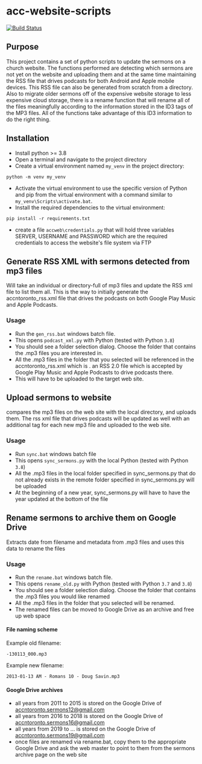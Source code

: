# acc-website-scripts
[![Build Status](https://travis-ci.com/edmund-reinhardt/ACCN-Toronto-Scripts.svg?branch=master)](https://travis-ci.com/edmund-reinhardt/ACCN-Toronto-Scripts)

## Purpose
This project contains a set of python scripts to update the sermons on a church website.  The functions performed are detecting which sermons are not yet on the website and uploading them and at the same time maintaining the RSS file that drives podcasts for both Android and Apple mobile devices.  This RSS file can also be generated from scratch from a directory.  Also to migrate older sermons off of the expensive website storage to less expensive cloud storage, there is a rename function that will rename all of the files meaningfully according to the information stored in the ID3 tags of the MP3 files.  All of the functions take advantage of this ID3 information to do the right thing.

## Installation

* Install python >= 3.8
* Open a terminal and navigate 
to the project directory
* Create a virtual environment 
named `my_venv` in the project directory:
```shell script
python -m venv my_venv
```
* Activate the virtual environment to 
use the specific version of Python and 
pip from the virtual environment with a 
command similar to `my_venv\Scripts\activate.bat`.
* Install the required dependencies to 
the virtual environment:
```shell script
pip install -r requirements.txt
```
* create a file ```accweb\credentials.py``` that will hold three variables SERVER, USERNAME and PASSWORD 
which are the required credentials to access the website's file system via FTP 

## Generate RSS XML with sermons detected from mp3 files
Will take an individual or directory-full of mp3 files and update the RSS xml file to list them all. 
This is the way to initially generate the accntoronto_rss.xml file that drives the podcasts on 
both Google Play Music and Apple Podcasts. 

### Usage
* Run the `gen_rss.bat` windows batch file.
* This opens `podcast_xml.py` with Python (tested with Python `3.8`) 
* You should see a folder selection dialog. Choose the folder that contains the .mp3 files you are interested in.
* All the .mp3 files in the folder that you selected will be referenced in the accntoronto_rss.xml which is .
an RSS 2.0 file which is accepted by Google Play Music and Apple Podcasts to drive podcasts there.
* This will have to be uploaded to the target web site.  

## Upload sermons to website
compares the mp3 files on the web site with the local directory, and uploads them.  The rss xml file that drives podcasts will be updated as well with an additional <item> tag for each new mp3 file and uploaded to the web site.

### Usage
* Run `sync.bat` windows batch file
* This opens `sync_sermons.py` with the local Python (tested with Python `3.8`) 
* All the .mp3 files in the local folder specified in sync_sermons.py that do not already exists in the remote
folder specified in sync_sermons.py will be uploaded
* At the beginning of a new year, sync_sermons.py will have to have the year updated at the bottom of the file


## Rename sermons to archive them on Google Drive
Extracts date from filename and metadata from .mp3 files and uses this data to rename the files

### Usage
* Run the `rename.bat` windows batch file.
* This opens `rename_old.py` with Python (tested with Python `3.7` and `3.8`) 
* You should see a folder selection dialog. Choose the folder that contains the .mp3 files you would like renamed
* All the .mp3 files in the folder that you selected will be renamed.
* The renamed files can be moved to Google Drive as an archive and free up web space

#### File naming scheme
Example old filename:
```
-130113_000.mp3
```
Example new filename:
```
2013-01-13 AM - Romans 10 - Doug Savin.mp3
```

#### Google Drive archives
* all years from 2011 to 2015 is stored on the Google Drive of accntoronto.sermons12@gmail.com
* all years from 2016 to 2018 is stored on the Google Drive of accntoronto.sermons16@gmail.com
* all years from 2019 to ... is stored on the Google Drive of accntoronto.sermons19@gmail.com
* once files are renamed via rename.bat, copy them to the appropriate Google Drive and 
ask the web master to point to them from the sermons archive page on the web site

